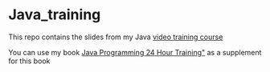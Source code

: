 # Java_training
This repo contains the slides from my Java <a href="http://javatraining.eu">video training course</a>

You can use my book <a href="http://www.amazon.com/Java-Programming-24-Hour-Trainer-Yakov/dp/111895145X/ref=sr_1_3">Java Programming 24 Hour Training"</a> as a supplement for this book  
